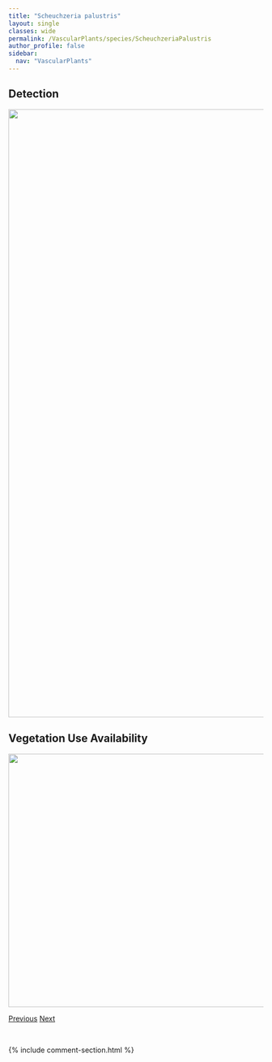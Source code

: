 ```yaml
---
title: "Scheuchzeria palustris"
layout: single
classes: wide
permalink: /VascularPlants/species/ScheuchzeriaPalustris
author_profile: false
sidebar:
  nav: "VascularPlants"
---
```


<h2>Detection</h2>

<a href="https://drive.google.com/uc?export=view&id=1bFC17MLIvBps4wSyAtiCw8SkFYexOjbz">
<img src="https://drive.google.com/uc?export=view&id=1bFC17MLIvBps4wSyAtiCw8SkFYexOjbz" height = "1200" width = "800">
</a>


<h2>Vegetation Use Availability</h2>

<a href="https://drive.google.com/uc?export=view&id=1kl4HaKkOr8cYntudimuSs-ruYWpjciOH">
<img src="https://drive.google.com/uc?export=view&id=1kl4HaKkOr8cYntudimuSs-ruYWpjciOH" height = "500" width = "1000">
</a>


<a href="/DevelopmentWebsite/VascularPlants/species/SceptridiumMultifidum" class="pagination--pager" title="Sceptridium multifidum">Previous</a> <a href="/DevelopmentWebsite/VascularPlants/species/SchizachnePurpurascens" class="pagination--pager" title="Schizachne purpurascens">Next</a>

<p>&nbsp;</p>

{% include comment-section.html %}

